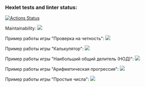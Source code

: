 ### Hexlet tests and linter status:
[![Actions Status](https://github.com/Attrolo/python-project-49/workflows/hexlet-check/badge.svg)](https://github.com/Attrolo/python-project-49/actions)

Maintainability:
<a href="https://codeclimate.com/github/Attrolo/python-project-49/maintainability"><img src="https://api.codeclimate.com/v1/badges/fc133d20c74431d60023/maintainability" /></a>

Пример работы игры "Проверка на четность":
<a href="https://asciinema.org/a/pJtXpdXJyjLt8njKtmaClFGVy" target="_blank"><img src="https://asciinema.org/a/pJtXpdXJyjLt8njKtmaClFGVy.svg" /></a>

Пример работы игры "Калькулятор":
<a href="https://asciinema.org/a/Kt2YaFNMVMRQc0B5ODeLUmEuQ" target="_blank"><img src="https://asciinema.org/a/Kt2YaFNMVMRQc0B5ODeLUmEuQ.svg" /></a>

Пример работы игры "Наибольший общий делитель (НОД)":
<a href="https://asciinema.org/a/k4kSzehekwGlzqrwVG5sp65O1" target="_blank"><img src="https://asciinema.org/a/k4kSzehekwGlzqrwVG5sp65O1.svg" /></a>

Пример работы игры "Арифметическая прогрессия":
<a href="https://asciinema.org/a/AcN8PhKVaTJfDy9ibgh5ph0l1" target="_blank"><img src="https://asciinema.org/a/AcN8PhKVaTJfDy9ibgh5ph0l1.svg" /></a>

Пример работы игры "Простые числа":
<a href="https://asciinema.org/a/iuKvBxU1anuovPxtK62ChzfCc" target="_blank"><img src="https://asciinema.org/a/iuKvBxU1anuovPxtK62ChzfCc.svg" /></a>
